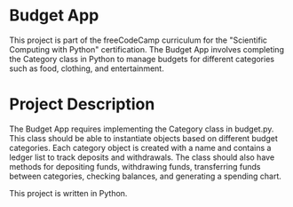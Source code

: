 # Budget App

This project is part of the freeCodeCamp curriculum for the "Scientific Computing with Python" certification. The Budget App involves completing the Category class in Python to manage budgets for different categories such as food, clothing, and entertainment.

# Project Description

The Budget App requires implementing the Category class in budget.py. This class should be able to instantiate objects based on different budget categories. Each category object is created with a name and contains a ledger list to track deposits and withdrawals. The class should also have methods for depositing funds, withdrawing funds, transferring funds between categories, checking balances, and generating a spending chart.

This project is written in Python.
